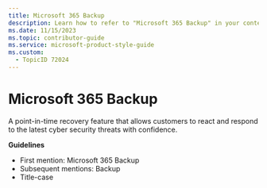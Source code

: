 ```yaml
---
title: Microsoft 365 Backup
description: Learn how to refer to "Microsoft 365 Backup" in your content.
ms.date: 11/15/2023
ms.topic: contributor-guide
ms.service: microsoft-product-style-guide
ms.custom:
  - TopicID 72024
---
```



# Microsoft 365 Backup

A point-in-time recovery feature that allows customers to react and respond to the latest cyber security threats with confidence.

**Guidelines**  

- First mention: Microsoft 365 Backup  
- Subsequent mentions: Backup  
- Title-case  

  